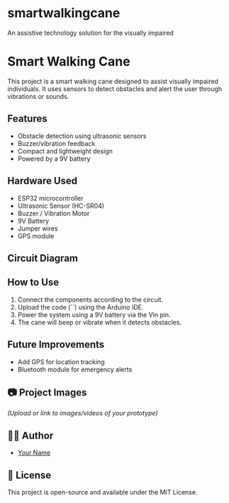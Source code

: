 # smartwalkingcane
An assistive technology solution for the visually impaired
# Smart Walking Cane 

This project is a smart walking cane designed to assist visually impaired individuals. It uses sensors to detect obstacles and alert the user through vibrations or sounds.

## Features

- Obstacle detection using ultrasonic sensors
- Buzzer/vibration feedback
- Compact and lightweight design
- Powered by a 9V battery

## Hardware Used

- ESP32 microcontroller
- Ultrasonic Sensor (HC-SR04)
- Buzzer / Vibration Motor
- 9V Battery
- Jumper wires
- GPS module

## Circuit Diagram



## How to Use

1. Connect the components according to the circuit.
2. Upload the code (``) using the Arduino IDE.
3. Power the system using a 9V battery via the Vin pin.
4. The cane will beep or vibrate when it detects obstacles.

## Future Improvements

- Add GPS for location tracking
- Bluetooth module for emergency alerts

## 📷 Project Images

*(Upload or link to images/videos of your prototype)*

## 👨‍💻 Author

- [Your Name](your-github-profile-link)

## 📜 License

This project is open-source and available under the MIT License.
